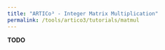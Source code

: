 ```yaml
---
title: "ARTICo³ - Integer Matrix Multiplication"
permalink: /tools/artico3/tutorials/matmul
---
```


**TODO**
